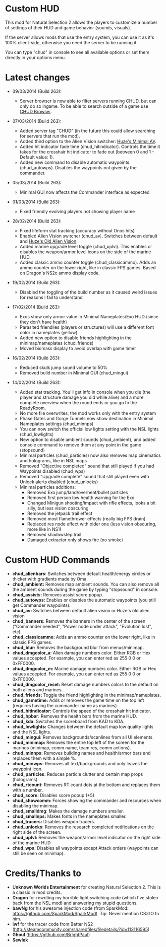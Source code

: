 ﻿Custom HUD
==========

This mod for Natural Selection 2 allows the players to customize a number of settings of their HUD and game behavior (sounds, visuals).

If the server allows mods that use the entry system, you can use it as it's 100% client-side, otherwise you need the server to be running it.

You can type "chud" in console to see all available options or set them directly in your options menu.

Latest changes
==============
- 09/03/2014 (Build 263):
	- Server browser is now able to filter servers running CHUD, but can only do so ingame. To be able to search outside of a game use [CHUD Browser](http://steamcommunity.com/sharedfiles/filedetails/?id=236685163).

- 07/03/2014 (Build 263):
	- Added server tag "CHUD" (in the future this could allow searching for servers that run the mod).
	- Added third option to the Alien Vision switcher: [Huze's Minimal AV](http://steamcommunity.com/sharedfiles/filedetails/?id=98879398).
	- Added hit indicator fade time (chud_hitindicator). Controls the time it takes for the crosshair hit indicator to fade out (between 0 and 1 - Default value: 1).
	- Added new command to disable automatic waypoints (chud_autowps). Disables the waypoints not given by the commander.

- 05/03/2014 (Build 263):
	- Minimal GUI now affects the Commander interface as expected

- 01/03/2014 (Build 263):
	- Fixed friendly evolving players not showing player name

- 28/02/2014 (Build 263):
	- Fixed lifeform stat tracking (accuracy without Onos hits)
	- Enabled Alien Vision switcher (chud_av). Switches between default and [Huze's Old Alien Vision](http://steamcommunity.com/sharedfiles/filedetails/?id=201163952).
	- Added marine upgrade level toggle (chud_uplvl). This enables or disables the weapon/armor level icons on the side of the marine HUD.
	- Added classic ammo counter toggle (chud_classicammo). Adds an ammo counter on the lower right, like in classic FPS games. Based on Dragon's NS2c ammo display code.

- 19/02/2014 (Build 263):
	- Disabled the toggling of the build number as it caused weird issues for reasons I fail to understand

- 17/02/2014 (Build 263):
	- Exos show only armor value in Minimal Nameplates/Exo HUD (since they don't have health)
	- Parasited friendlies (players or structures) will use a different font color in nameplates (yellow)
	- Added new option to disable friends highlighting in the minimap/nameplates (chud_friends)
	- Moved biomass display to avoid overlap with game timer

- 16/02/2014 (Build 263):
	- Reduced skulk jump sound volume to 50%
	- Removed build number in Minimal GUI (chud_mingui)

- 14/02/2014 (Build 263):
	- Added stat tracking. You'll get info in console when you die (the player and structure damage you did while alive) and a more complete overview when the round ends or you go to the ReadyRoom.
	- No more file overwrites, the mod works only with the entry system
	- Phase Gates and Gorge Tunnels now show destination in Minimal Nameplates settings (chud_minnps)
	- You can now switch the official low lights setting with the NSL lights (chud_lowlights)
	- New option to disable ambient sounds (chud_ambient), and added console command to remove them at any point in the game (stopsound)
	- Minimal particles (chud_particles) now also removes map cinematics and holograms, like in NSL maps
	- Removed "Objective completed" sound that still played if you had Waypoints disabled (chud_wps)
	- Removed "Upgrade complete" sound that still played even with Unlock alerts disabled (chud_unlocks)
	- Minimal particles additions:
		- Removed Exo jump/land/overheat/bullet particles
		- Removed first person low health warning for the Exo
		- Changed Minigun shooting/impact with rifle effects, looks a bit silly, but less vision obscuring
		- Removed the jetpack trail effect
		- Removed most flamethrower effects (really big FPS drain)
		- Replaced res node effect with older one (less vision obscuring, more like in NS1)
		- Removed shadowstep trail
		- Damaged extractor only shows fire (no smoke)

Custom HUD Commands
===================
- **chud_alienbars:** Switches between default health/energy circles or thicker with gradients made by Oma.
- **chud_ambient:** Removes map ambient sounds. You can also remove all the ambient sounds during the game by typing "stopsound" in console.
- **chud_assists:** Removes assist score popup.
- **chud_autowps:** Enables or disables the automatic waypoints (you still get Commander waypoints).
- **chud_av:** Switches between default alien vision or Huze's old alien vision
- **chud_banners:** Removes the banners in the center of the screen ("Commander needed", "Power node under attack", "Evolution lost", etc).
- **chud_classicammo:** Adds an ammo counter on the lower right, like in classic FPS games.
- **chud_blur:** Removes the background blur from menus/minimap.
- **chud_dmgcolor_a:** Alien damage numbers color. Either RGB or Hex values accepted. For example, you can enter red as 255 0 0 or 0xFF0000.
- **chud_dmgcolor_m:** Marine damage numbers color. Either RGB or Hex values accepted. For example, you can enter red as 255 0 0 or 0xFF0000.
- **chud_dmgcolor_reset:** Reset damage numbers colors to the default on both aliens and marines.
- **chud_friends:** Toggle the friend highlighting in the minimap/nameplates.
- **chud_gametime:** Adds or removes the game time on the top left (requires having the commander name as marines).
- **chud_hitindicator:** Controls the speed of the crosshair hit indicator.
- **chud_hpbar:** Removes the health bars from the marine HUD.
- **chud_kda:** Switches the scoreboard from KAD to KDA.
- **chud_lowlights:** Changes between the default map low quality lights and the NSL lights.
- **chud_mingui:** Removes backgrounds/scanlines from all UI elements.
- **chud_minimap:** Removes the entire top left of the screen for the marines (minimap, comm name, team res, comm actions).
- **chud_minnps:** Removes building names and health/armor bars and replaces them with a simple %.
- **chud_minwps:** Removes all text/backgrounds and only leaves the waypoint icon.
- **chud_particles:** Reduces particle clutter and certain map props (holograms).
- **chud_rtcount:** Removes RT count dots at the bottom and replaces them with a number.
- **chud_score:** Disables score popup (+5).
- **chud_showcomm:** Forces showing the commander and resources when disabling the minimap.
- **chud_smalldmg:** Makes the damage numbers smaller.
- **chud_smallnps:** Makes fonts in the nameplates smaller.
- **chud_tracers:** Disables weapon tracers.
- **chud_unlocks:** Removes the research completed notifications on the right side of the screen.
- **chud_uplvl:** Removes the weapon/armor level indicator on the right side of the marine HUD
- **chud_wps:** Disables all waypoints except Attack orders (waypoints can still be seen on minimap).

Credits/Thanks to
=================
- **Unknown Worlds Entertainment** for creating Natural Selection 2. This is a classic in mod credits.
- **Dragon** for rewriting my horrible light switching code (which I've stolen back from the NSL mod) and answering my stupid questions.
- **bawNg** for his awesome injection code (from SparkMod: https://github.com/SparkMod/SparkMod). Tip: Never mention CS:GO to him.
- **lwf** for the tracer code from Better NS2 (http://steamcommunity.com/sharedfiles/filedetails/?id=113116595)
- **Ghoul** (https://github.com/BrightPaul)
- **Sewlek** 